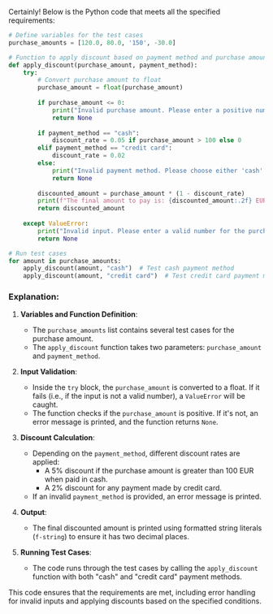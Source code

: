 Certainly! Below is the Python code that meets all the specified requirements:

```python
# Define variables for the test cases
purchase_amounts = [120.0, 80.0, '150', -30.0]

# Function to apply discount based on payment method and purchase amount
def apply_discount(purchase_amount, payment_method):
    try:
        # Convert purchase amount to float
        purchase_amount = float(purchase_amount)
        
        if purchase_amount <= 0:
            print("Invalid purchase amount. Please enter a positive number.")
            return None
        
        if payment_method == "cash":
            discount_rate = 0.05 if purchase_amount > 100 else 0
        elif payment_method == "credit card":
            discount_rate = 0.02
        else:
            print("Invalid payment method. Please choose either 'cash' or 'credit card'.")
            return None
        
        discounted_amount = purchase_amount * (1 - discount_rate)
        print(f"The final amount to pay is: {discounted_amount:.2f} EUR")
        return discounted_amount
    
    except ValueError:
        print("Invalid input. Please enter a valid number for the purchase amount.")
        return None

# Run test cases
for amount in purchase_amounts:
    apply_discount(amount, "cash")  # Test cash payment method
    apply_discount(amount, "credit card")  # Test credit card payment method
```

### Explanation:

1. **Variables and Function Definition**:
   - The `purchase_amounts` list contains several test cases for the purchase amount.
   - The `apply_discount` function takes two parameters: `purchase_amount` and `payment_method`.

2. **Input Validation**:
   - Inside the `try` block, the `purchase_amount` is converted to a float. If it fails (i.e., if the input is not a valid number), a `ValueError` will be caught.
   - The function checks if the `purchase_amount` is positive. If it's not, an error message is printed, and the function returns `None`.

3. **Discount Calculation**:
   - Depending on the `payment_method`, different discount rates are applied:
     - A 5% discount if the purchase amount is greater than 100 EUR when paid in cash.
     - A 2% discount for any payment made by credit card.
   - If an invalid `payment_method` is provided, an error message is printed.

4. **Output**:
   - The final discounted amount is printed using formatted string literals (`f-string`) to ensure it has two decimal places.

5. **Running Test Cases**:
   - The code runs through the test cases by calling the `apply_discount` function with both "cash" and "credit card" payment methods.

This code ensures that the requirements are met, including error handling for invalid inputs and applying discounts based on the specified conditions.